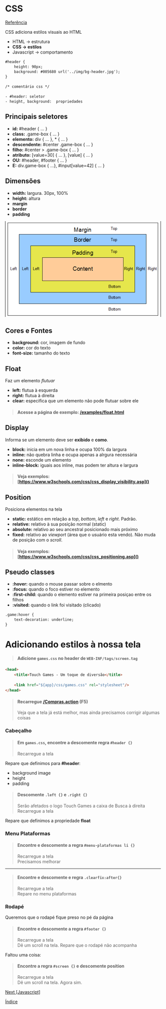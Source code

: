 # CSS

[Referência](http://www.w3schools.com/cssref/css_selectors.asp)

CSS adiciona estilos visuais ao HTML
- HTML → estrutura
- **CSS → estilos**
- Javascript → comportamento

```
#header {
	height: 90px;
	background: #005680 url('../img/bg-header.jpg');
}

/* comentário css */

- #header: seletor
- height, background:  propriedades
```

## Principais seletores

- **id:** #header { … }
- **class:** .game-box { … }
- **elemento:** div { … }, * { … }
- **descendente:** #center .game-box { … }
- **filho:** #center > .game-box { … }
- **atributo:** [value=30] { … }, [value]  { … }
- **OU:** #header, #footer { … }
- **E:** div.game-box { …}, #input[value=42] { … }

## Dimensões

- **width:** largura. 30px, 100%
- **height:** altura
- **margin**
- **border**
- **padding**

![](img/css2.png)

## Cores e Fontes

- **background:** cor, imagem de fundo
- **color:** cor do texto
- **font-size:** tamanho do texto

## Float

Faz um elemento _flutuar_
- **left:** flutua à esquerda
- **right:** flutua à direita
- **clear:** especifica que um elemento não pode flutuar sobre ele

> #### Acesse a página de exemplo: [/examples/float.html]()

## Display

Informa se um elemento deve ser **exibido** e **como**.

- **block:** inicia em um nova linha e ocupa 100% da largura
- **inline:** não quebra linha e ocupa apenas a alrgura necessária
- **none:** esconde um elemento
- **inline-block:** iguais aos inline, mas podem ter altura e largura

> #### Veja exemplos: [https://www.w3schools.com/css/css_display_visibility.asp]()

## Position

Posiciona elementos na tela

- **static:** estático em relação a _top_, _bottom_, _left_ e _right_. Padrão.
- **relative:** relativo à sua posição normal (static)
- **absolute:** relativo ao seu ancestral posicionado mais próximo
- **fixed:** relativo ao _viewport_ (área que o usuário esta vendo). Não muda de posição com o _scroll_.

> #### Veja exemplos: [https://www.w3schools.com/css/css_positioning.asp]()

## Pseudo classes

- **:hover:** quando o mouse passar sobre o elmento
- **:focus:** quando o foco estiver no elemento
- **:first-child:** quando o elemento estiver na primeira posiçao entre os filhos
- **:visited:** quando o link foi visitado (clicado)

```
.game:hover {
	text-decoration: underline;
}
```

# Adicionando estilos à nossa tela

> #### Adicione `games.css` no header de `WEB-INF/tags/screen.tag`

```html
<head>
    <title>Touch Games - Um toque de diversão</title>

    <link href="${app}/css/games.css" rel="stylesheet"/>
</head>
```

> #### Recarregue [/Compras.action]() (F5)
> Veja que a tela já está melhor, mas ainda precisamos corrigir algumas coisas

### Cabeçalho

> #### Em `games.css`, encontre a descomente regra `#header {}`
> Recarregue a tela

Repare que definimos para **#header**:
- background image
- height
- padding

> #### Descomente `.left {}` e `.right {}`
> Serão afetados o logo Touch Games a caixa de Busca à direita  
> Recarregue a tela

Repare que definimos a propriedade **float**

### Menu Plataformas

> #### Encontre e descomente a regra `#menu-plataformas li {}`
> Recarregue a tela  
> Precisamos melhorar

---

> #### Encontre e descomente e regra `.clearfix:after{}`
> Recarregue a tela  
> Repare no menu plataformas      

### Rodapé

Queremos que o rodapé fique preso no pé da página

> #### Encontre e descomente a regra `#footer {}`
> Recarregue a tela  
> Dê um scroll na tela. Repare que o rodapé não acompanha  

Faltou uma coisa:

> #### Encontre a regra `#screen {}` e descomente **position**
> Recarregue a tela  
> Dê um scroll na tela. Agora sim.  


[Next [Javascript]](JS.md)

[Índice](index.md)
